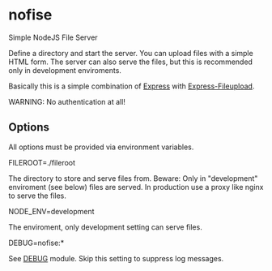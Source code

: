 # nofise
Simple NodeJS File Server

Define a directory and start the server. You can upload files with a simple
HTML form. The server can also serve the files, but this is recommended only 
in development enviroments.

Basically this is a simple combination of [Express](https://expressjs.com/) 
with [Express-Fileupload](https://www.npmjs.com/package/express-fileupload). 

WARNING: No authentication at all!

## Options

All options must be provided via environment variables.

FILEROOT=./fileroot

The directory to store and serve files from.
Beware: Only in "development" enviroment (see below) files are served. 
In production use a proxy like nginx to serve the files.

NODE_ENV=development

The enviroment, only development setting can serve files.

DEBUG=nofise:*

See [DEBUG](https://github.com/visionmedia/debug#readme) module. 
Skip this setting to suppress log messages.



